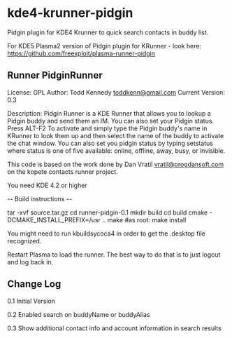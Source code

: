 # kde4-krunner-pidgin
Pidgin plugin for KDE4 Krunner to quick search contacts in buddy list.

For KDE5 Plasma2 version of Pidgin plugin for KRunner - look here: https://github.com/freexploit/plasma-runner-pidgin

Runner PidginRunner
----------------------
License: GPL
Author: Todd Kennedy <toddkenn@gmail.com>
Current Version: 0.3

Description: Pidgin Runner is a KDE Runner that allows you to lookup a Pidgin buddy and send them an IM. You can also set your Pidgin status. Press ALT-F2 To activate and simply type the Pidgin buddy's name in KRunner to look them up and then select the name of the buddy to activate the chat window. You can also set you pidgin status by typing setstatus <status> where status is one of five available: online, offline, away, busy, or invisible.

This code is based on the work done by Dan Vratil <vratil@progdansoft.com> on the kopete contacts runner project.

You need KDE 4.2 or higher

-- Build instructions --

  tar -xvf source.tar.gz
  cd runner-pidgin-0.1
  mkdir build
  cd build
  cmake -DCMAKE_INSTALL_PREFIX=/usr ..
  make
  #as root:
  make install

You might need to run kbuildsycoca4
in order to get the .desktop file recognized.

Restart Plasma to load the runner. The best way to do that is to just logout and log back in.

Change Log
---------------------------
0.1 Initial Version

0.2 Enabled search on buddyName or buddyAlias

0.3 Show additional contact info and account information in search results
